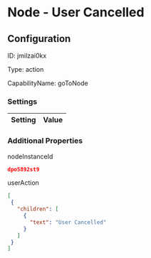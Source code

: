 # Node - User Cancelled
## Configuration
ID:  jmilzai0kx

Type: action 

CapabilityName: goToNode

### Settings
| Setting | Value  |
| :------------------------ | ---------------------------------------- |
 




### Additional Properties
nodeInstanceId
 ```json 
dpo5892st9
```


userAction
 ```json 
[
  {
    "children": [
      {
        "text": "User Cancelled"
      }
    ]
  }
]
```



